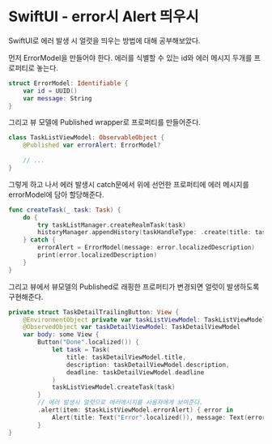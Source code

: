 # SwiftUI - error시 Alert 띄우시

SwiftUI로 에러 발생 시 얼럿을 띄우는 방법에 대해 공부해보았다.

먼저 ErrorModel을 만들어야 한다.
에러를 식별할 수 있는 id와 에러 메시지 두개를 프로퍼티로 놓는다.

```swift
struct ErrorModel: Identifiable {
    var id = UUID()
    var message: String
}
```

그리고 뷰 모델에 Published wrapper로 프로퍼티를 만들어준다.

```swift
class TaskListViewModel: ObservableObject {
    @Published var errorAlert: ErrorModel?
    
    // ...
}
```

그렇게 하고 나서 에러 발생시 catch문에서 위에 선언한 프로퍼티에 에러 메시지를 errorModel에 담아 할당해준다.

```swift
func createTask(_ task: Task) {
    do {
        try taskListManager.createRealmTask(task)
        historyManager.appendHistory(taskHandleType: .create(title: task.title))
    } catch {
        errorAlert = ErrorModel(message: error.localizedDescription)
        print(error.localizedDescription)
    }
}
```

그리고 뷰에서 뷰모델의 Published로 래핑한 프로퍼티가 변경되면 얼럿이 발생하도록 구현해준다.

```swift
private struct TaskDetailTrailingButton: View {
    @EnvironmentObject private var taskListViewModel: TaskListViewModel
    @ObservedObject var taskDetailViewModel: TaskDetailViewModel
    var body: some View {
        Button("Done".localized()) {
            let task = Task(
                title: taskDetailViewModel.title,
                description: taskDetailViewModel.description,
                deadline: taskDetailViewModel.deadline
            )
            taskListViewModel.createTask(task)
        }
        // 에러 발생시 얼럿으로 에러메시지를 사용자에게 보여준다.
        .alert(item: $taskListViewModel.errorAlert) { error in
            Alert(title: Text("Error".localized()), message: Text(error.message))
        }
}
```



